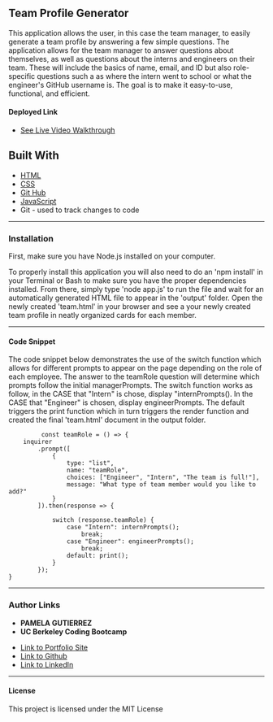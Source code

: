 ## Team Profile Generator

This application allows the user, in this case the team manager, to easily generate a team profile by answering a few simple questions. The application allows for the team manager to answer questions about themselves, as well as questions about the interns and engineers on their team. These will include the basics of name, email, and ID but also role-specific questions such a as where the intern went to school or what the engineer's GitHub username is. The goal is to make it easy-to-use, functional, and efficient. 


#### **Deployed Link**

* [See Live Video Walkthrough](https://drive.google.com/file/d/1Xxk8Xsu5aUo-tuEc1foSix2ztxC6YSeH/view)

## **Built With**
* [HTML](https://developer.mozihlla.org/en-US/docs/Web/HTML)
* [CSS](https://developer.mozilla.org/en-US/docs/Web/CSS)
* [Git Hub](https://github.com/)
* [JavaScript](https://www.javascript.com/)
*  Git - used to track changes to code
______________________________________________________________________________
  
### **Installation**

First, make sure you have Node.js installed on your computer.

To properly install this application you will also need to do an 'npm install' in your Terminal or Bash to make sure you have the proper dependencies installed. From there, simply type 'node app.js' to run the file and wait for an automatically generated HTML file to appear in the 'output' folder. Open the newly created 'team.html' in your browser and see a your newly created team profile in neatly organized cards for each member.

______________________________________________________________________________

#### **Code Snippet**

The code snippet below demonstrates the use of the switch function which allows for different prompts to appear on the page depending on the role of each employee. The answer to the teamRole question will determine which prompts follow the initial managerPrompts. The switch function works as follow, in the CASE that "Intern" is chose, display "internPrompts(). In the CASE that "Engineer" is chosen, display engineerPrompts. The default triggers the print function which in turn triggers the render function and created the final 'team.html' document in the output folder. 
```
         const teamRole = () => {
    inquirer
        .prompt([
            {
                type: "list",
                name: "teamRole",
                choices: ["Engineer", "Intern", "The team is full!"],
                message: "What type of team member would you like to add?"
            }
        ]).then(response => {

            switch (response.teamRole) {
                case "Intern": internPrompts();
                    break;
                case "Engineer": engineerPrompts();
                    break;
                default: print();
            }
        });
}

```


______________________________________________________________________________

### **Author Links**

* **PAMELA GUTIERREZ**
* **UC Berkeley Coding Bootcamp**
  
- [Link to Portfolio Site](https://pamela-gutierrez.github.io/updated-portfolio/)
- [Link to Github](https://github.com/pamela-gutierrez) 
- [Link to LinkedIn](www.linkedin.com/in/pamela-gutierrez)



______________________________________________________________________________

#### **License**

This project is licensed under the MIT License


   